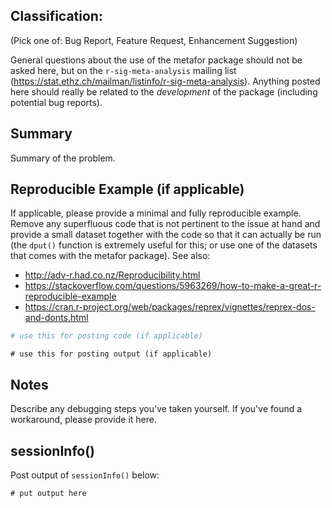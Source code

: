 ## Classification:

(Pick one of: Bug Report, Feature Request, Enhancement Suggestion)

General questions about the use of the metafor package should not be asked here, but on the `r-sig-meta-analysis` mailing list (https://stat.ethz.ch/mailman/listinfo/r-sig-meta-analysis). Anything posted here should really be related to the *development* of the package (including potential bug reports).

## Summary

Summary of the problem.

## Reproducible Example (if applicable)

If applicable, please provide a minimal and fully reproducible example. Remove any superfluous code that is not pertinent to the issue at hand and provide a small dataset together with the code so that it can actually be run (the `dput()` function is extremely useful for this; or use one of the datasets that comes with the metafor package). See also:

- http://adv-r.had.co.nz/Reproducibility.html
- https://stackoverflow.com/questions/5963269/how-to-make-a-great-r-reproducible-example
- https://cran.r-project.org/web/packages/reprex/vignettes/reprex-dos-and-donts.html

```r
# use this for posting code (if applicable)
```

```
# use this for posting output (if applicable)
```

## Notes

Describe any debugging steps you've taken yourself. If you've found a workaround, please provide it here.

## sessionInfo()

Post output of `sessionInfo()` below:

```
# put output here
```
